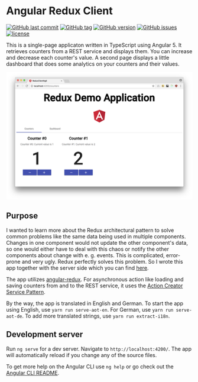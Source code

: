 # Angular Redux Client

[![GitHub last commit](https://img.shields.io/github/last-commit/MichaelKaaden/redux-client-ng5.svg)](https://github.com/MichaelKaaden/redux-client-ng5/commits/master)
[![GitHub tag](https://img.shields.io/github/tag/MichaelKaaden/redux-client-ng5.svg)](https://github.com/MichaelKaaden/redux-client-ng5/releases)
[![GitHub version](https://img.shields.io/github/package-json/v/MichaelKaaden/redux-client-ng5.svg)](https://github.com/MichaelKaaden/redux-client-ng5/blob/master/package.json)
[![GitHub issues](https://img.shields.io/github/issues/MichaelKaaden/redux-client-ng5.svg)](https://github.com/MichaelKaaden/redux-client-ng5/issues)
[![license](https://img.shields.io/github/license/MichaelKaaden/redux-client-ng5.svg)](https://github.com/MichaelKaaden/redux-client-ng5)

This is a single-page applicaton written in TypeScript using Angular 5. It
retrieves counters from a REST service and displays them. You can increase and
decrease each counter's value. A second page displays a little dashboard that
does some analytics on your counters and their values.

![Screenshot of the app running in the Browser](images/screenshot1.png)

## Purpose

I wanted to learn more about the Redux architectural pattern to solve common
problems like the same data being used in multiple components. Changes in one
component would not update the other component's data, so one would either have
to deal with this chaos or notify the other components about change with e. g.
events. This is complicated, error-prone and very ugly. Redux perfectly solves
this problem. So I wrote this app together with the server side which you can
find [here](https://github.com/MichaelKaaden/redux-server).

The app utilizes [angular-redux](https://github.com/angular-redux/store). For
asynchronous action like loading and saving counters from and to the REST
service, it uses the
[Action Creator Service Pattern](https://github.com/angular-redux/store/blob/master/articles/action-creator-service.md).

By the way, the app is translated in English and German. To start the app using
English, use `yarn run serve-aot-en`. For German, use `yarn run serve-aot-de`.
To add more translated strings, use `yarn run extract-i18n`.

## Development server

Run `ng serve` for a dev server. Navigate to `http://localhost:4200/`. The app
will automatically reload if you change any of the source files.

To get more help on the Angular CLI use `ng help` or go check out the
[Angular CLI README](https://github.com/angular/angular-cli/blob/master/README.md).
